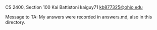 CS 2400, Section 100
Kai Battistoni
kaiguy71
kb877325@ohio.edu

Message to TA: My answers were recorded in answers.md, also in this directory.
